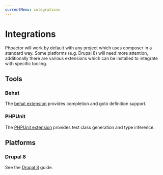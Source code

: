 ```yaml
---
currentMenu: integrations
---
```

Integrations
============

Phpactor will work by default with any project which uses composer in a
standard way. Some platforms (e.g. Drupal 8) will need more attention,
additionally there are various extensions which can be installed to integrate
with specific tooling.

Tools
-----

### Behat

The [behat extension](https://github.com/phpactor/behat-extension) provides
completion and goto definition support.

### PHPUnit

The [PHPUnit extension](https://github.com/phpactor/phpunit-extension)
provides test class generation and type inference.

Platforms
---------

### Drupal 8

See the [Drupal 8](/integrations/drupal8.html) guide.
